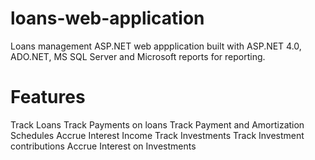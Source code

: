 # loans-web-application
Loans management ASP.NET web appplication built with ASP.NET 4.0, ADO.NET, MS SQL Server and Microsoft reports for reporting. 

# Features 
Track Loans
Track Payments on loans
Track Payment and Amortization Schedules
Accrue Interest Income
Track Investments
Track Investment contributions
Accrue Interest on Investments
